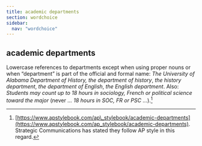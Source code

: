```yaml
---
title: academic departments
section: wordchoice
sidebar:
  nav: "wordchoice"
---
```

## academic departments

Lowercase references to departments except when using proper nouns or when “department” is part of the official and formal name: _The University of Alabama Department of History, the department of history_, _the history department_, _the department of English_, _the English department_. Also: _Students may count up to 18 hours in sociology, French or political science toward the major_ (never _... 18 hours in SOC, FR or PSC ..._).[^27]

[^27]: [https://www.apstylebook.com/ap\_stylebook/academic-departments](https://www.apstylebook.com/ap_stylebook/academic-departments). Strategic Communications has stated they follow AP style in this regard.
